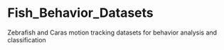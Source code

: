 # Fish_Behavior_Datasets
Zebrafish and Caras motion tracking datasets for behavior analysis and classification
